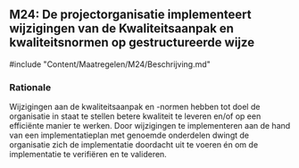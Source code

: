 ## M24: De projectorganisatie implementeert wijzigingen van de Kwaliteitsaanpak en kwaliteitsnormen op gestructureerde wijze

#include "Content/Maatregelen/M24/Beschrijving.md"

### Rationale

Wijzigingen aan de kwaliteitsaanpak en -normen hebben tot doel de organisatie in staat te stellen betere kwaliteit te leveren en/of op een efficiënte manier te werken. Door wijzigingen te implementeren aan de hand van een implementatieplan met genoemde onderdelen dwingt de organisatie zich de implementatie doordacht uit te voeren én om de implementatie te verifiëren en te valideren.
